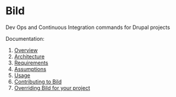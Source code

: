 # Bild

Dev Ops and Continuous Integration commands for Drupal projects

Documentation:

1. [Overview](docs/overview.md)
1. [Architecture](docs/architecture.md)
1. [Requirements](docs/requirements.md)
1. [Assumptions](docs/assumptions.md)
1. [Usage](docs/usage.md)
1. [Contributing to Bild](docs/contributing.md)
1. [Overriding Bild for your project](docs/override.md)
